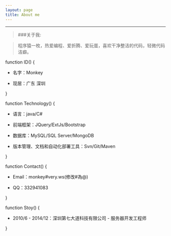 ```yaml
---
layout: page
title: About me
---
```


---

> ###关于我:

> 程序猿一枚，热爱编程、爱折腾、爱玩蛋，喜欢干净整洁的代码，轻微代码洁癖。 

function ID() {

* 名字：Monkey

* 现居：广东 深圳

}

function Technology() {

* 语言：java/C#

* 前端框架：JQuery/ExtJs/Bootstrap

* 数据库：MySQL/SQL Server/MongoDB

* 版本管理、文档和自动化部署工具：Svn/Git/Maven

}

function Contact() {

* Email：monkey#very.ws(修改#為@)

* QQ：332941083

}


function Stoy() {

* 2010/6 - 2014/12：深圳第七大道科技有限公司 - 服务器开发工程师

}
